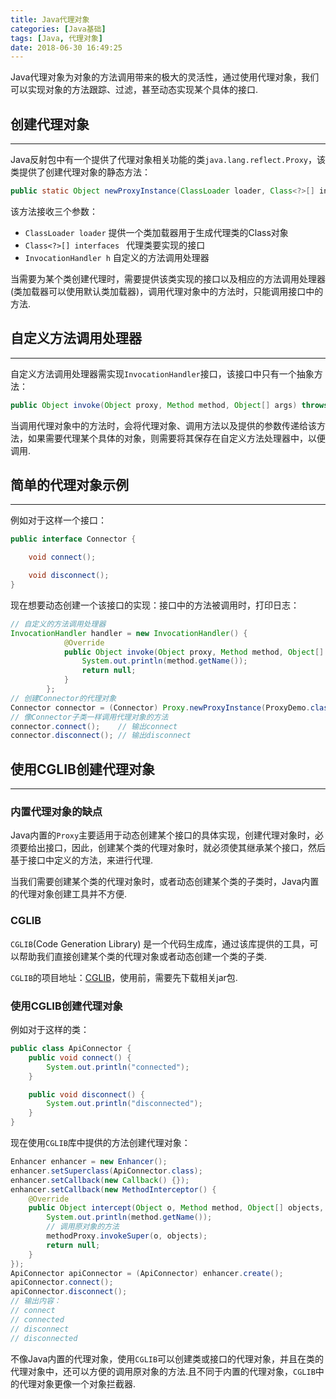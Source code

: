 ```yaml
---
title: Java代理对象
categories: [Java基础]
tags: [Java, 代理对象]
date: 2018-06-30 16:49:25
---
```


Java代理对象为对象的方法调用带来的极大的灵活性，通过使用代理对象，我们可以实现对象的方法跟踪、过滤，甚至动态实现某个具体的接口.

<!-- more -->

## 创建代理对象

---

Java反射包中有一个提供了代理对象相关功能的类`java.lang.reflect.Proxy`，该类提供了创建代理对象的静态方法：

```java
public static Object newProxyInstance(ClassLoader loader, Class<?>[] interfaces, InvocationHandler h);
```

该方法接收三个参数：

- `ClassLoader loader`  提供一个类加载器用于生成代理类的Class对象
- `Class<?>[] interfaces ` 代理类要实现的接口
- `InvocationHandler h`   自定义的方法调用处理器

当需要为某个类创建代理时，需要提供该类实现的接口以及相应的方法调用处理器(类加载器可以使用默认类加载器)，调用代理对象中的方法时，只能调用接口中的方法.

## 自定义方法调用处理器

---

自定义方法调用处理器需实现`InvocationHandler`接口，该接口中只有一个抽象方法：

```java
public Object invoke(Object proxy, Method method, Object[] args) throws Throwable;
```

当调用代理对象中的方法时，会将代理对象、调用方法以及提供的参数传递给该方法，如果需要代理某个具体的对象，则需要将其保存在自定义方法处理器中，以便调用.

## 简单的代理对象示例

---

例如对于这样一个接口：

```java
public interface Connector {

    void connect();

    void disconnect();
}
```

现在想要动态创建一个该接口的实现：接口中的方法被调用时，打印日志：

```java
// 自定义的方法调用处理器
InvocationHandler handler = new InvocationHandler() {
            @Override
            public Object invoke(Object proxy, Method method, Object[] args) throws Throwable {
                System.out.println(method.getName());
                return null;
            }
        };
// 创建Connector的代理对象
Connector connector = (Connector) Proxy.newProxyInstance(ProxyDemo.class.getClassLoader(), new Class[]{Connector.class}, handler);
// 像Connector子类一样调用代理对象的方法
connector.connect();	// 输出connect
connector.disconnect();	// 输出disconnect
```

## 使用CGLIB创建代理对象

---

### 内置代理对象的缺点

Java内置的`Proxy`主要适用于动态创建某个接口的具体实现，创建代理对象时，必须要给出接口，因此，创建某个类的代理对象时，就必须使其继承某个接口，然后基于接口中定义的方法，来进行代理.

当我们需要创建某个类的代理对象时，或者动态创建某个类的子类时，Java内置的代理对象创建工具并不方便.

### CGLIB

`CGLIB`(Code Generation Library) 是一个代码生成库，通过该库提供的工具，可以帮助我们直接创建某个类的代理对象或者动态创建一个类的子类.

`CGLIB`的项目地址：[CGLIB](https://github.com/cglib/cglib)，使用前，需要先下载相关jar包.

### 使用CGLIB创建代理对象

例如对于这样的类：

```java
public class ApiConnector {
    public void connect() {
        System.out.println("connected");
    }

    public void disconnect() {
        System.out.println("disconnected");
    }
}
```

现在使用`CGLIB`库中提供的方法创建代理对象：

```java
Enhancer enhancer = new Enhancer();
enhancer.setSuperclass(ApiConnector.class);
enhancer.setCallback(new Callback() {});
enhancer.setCallback(new MethodInterceptor() {
    @Override
    public Object intercept(Object o, Method method, Object[] objects, MethodProxy methodProxy) throws Throwable {
        System.out.println(method.getName());
        // 调用原对象的方法
        methodProxy.invokeSuper(o, objects);
        return null;
    }
});
ApiConnector apiConnector = (ApiConnector) enhancer.create();
apiConnector.connect();
apiConnector.disconnect();
// 输出内容：
// connect
// connected
// disconnect
// disconnected
```

不像Java内置的代理对象，使用`CGLIB`可以创建类或接口的代理对象，并且在类的代理对象中，还可以方便的调用原对象的方法.且不同于内置的代理对象，`CGLIB`中的代理对象更像一个对象拦截器.